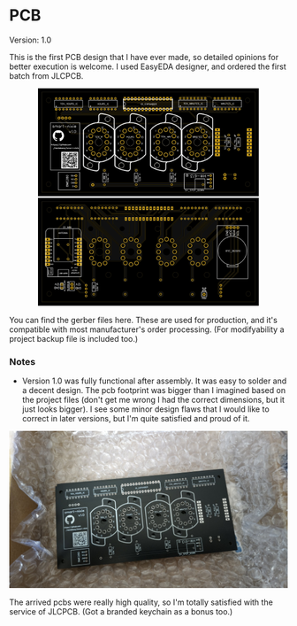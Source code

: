 # PCB
Version: 1.0  

This is the first PCB design that I have ever made, so detailed opinions for better execution is welcome. I used EasyEDA designer, and ordered the first batch from JLCPCB.  

<p align="center">
<img src="https://raw.githubusercontent.com/danielbene/smart-nixie/master/pcb/img/front.svg" width=400>
<img src="https://raw.githubusercontent.com/danielbene/smart-nixie/master/pcb/img/back.svg" width=400>
</p>

You can find the gerber files here. These are used for production, and it's compatible with most manufacturer's order processing. (For modifyability a project backup file is included too.)

### Notes
 - Version 1.0 was fully functional after assembly. It was easy to solder and a decent design. The pcb footprint was bigger than I imagined based on the project files (don't get me wrong I had the correct dimensions, but it just looks bigger). I see some minor design flaws that I would like to correct in later versions, but I'm quite satisfied and proud of it.

<p align="center">
 <img src="https://raw.githubusercontent.com/danielbene/smart-nixie/master/docs/pics/pcb_arrival.jpg" width=700>
</p>

The arrived pcbs were really high quality, so I'm totally satisfied with the service of JLCPCB. (Got a branded keychain as a bonus too.)

